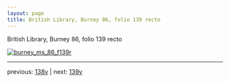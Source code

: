 ```yaml
---
layout: page
title: British Library, Burney 86, folio 139 recto
---
```


British Library, Burney 86, folio 139 recto

[![burney_ms_86_f139r](http://www.homermultitext.org/iipsrv?IIIF=/project/homer/pyramidal/deepzoom/bl/burney86imgs/v1/burney_ms_86_f139r.tif/full/800,/0/default.jpg)](http://www.homermultitext.org/ict2/?urn=urn:cite2:bl:burney86imgs.v1:burney_ms_86_f139r) 

---

previous:  [138v](../138v/) | next: [139v](../139v/)